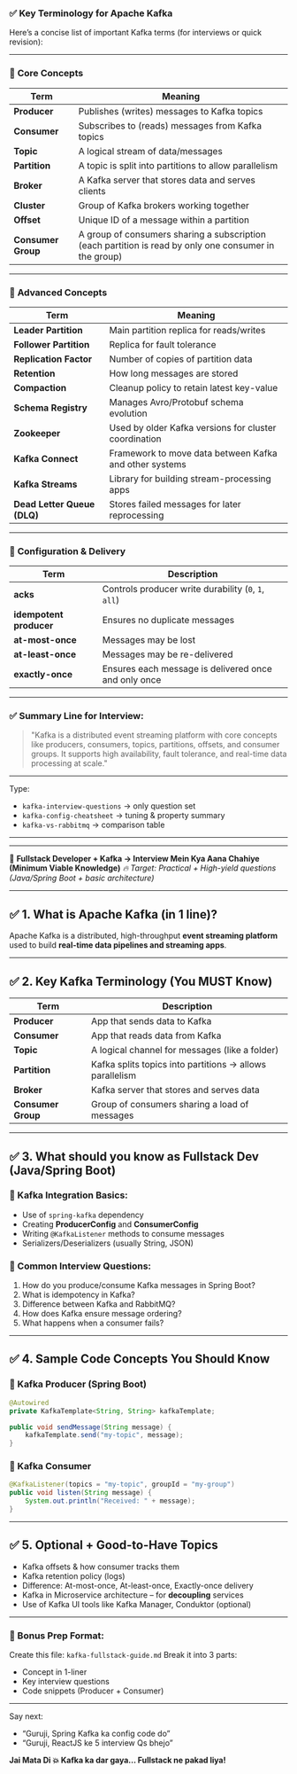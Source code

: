 ### ✅ Key Terminology for **Apache Kafka**

Here’s a concise list of important Kafka terms (for interviews or quick revision):

---

### 🔹 **Core Concepts**

| Term               | Meaning                                                                                                |
| ------------------ | ------------------------------------------------------------------------------------------------------ |
| **Producer**       | Publishes (writes) messages to Kafka topics                                                            |
| **Consumer**       | Subscribes to (reads) messages from Kafka topics                                                       |
| **Topic**          | A logical stream of data/messages                                                                      |
| **Partition**      | A topic is split into partitions to allow parallelism                                                  |
| **Broker**         | A Kafka server that stores data and serves clients                                                     |
| **Cluster**        | Group of Kafka brokers working together                                                                |
| **Offset**         | Unique ID of a message within a partition                                                              |
| **Consumer Group** | A group of consumers sharing a subscription (each partition is read by only one consumer in the group) |

---

### 🔹 **Advanced Concepts**

| Term                        | Meaning                                                |
| --------------------------- | ------------------------------------------------------ |
| **Leader Partition**        | Main partition replica for reads/writes                |
| **Follower Partition**      | Replica for fault tolerance                            |
| **Replication Factor**      | Number of copies of partition data                     |
| **Retention**               | How long messages are stored                           |
| **Compaction**              | Cleanup policy to retain latest key-value              |
| **Schema Registry**         | Manages Avro/Protobuf schema evolution                 |
| **Zookeeper**               | Used by older Kafka versions for cluster coordination  |
| **Kafka Connect**           | Framework to move data between Kafka and other systems |
| **Kafka Streams**           | Library for building stream-processing apps            |
| **Dead Letter Queue (DLQ)** | Stores failed messages for later reprocessing          |

---

### 🔹 **Configuration & Delivery**

| Term                    | Description                                          |
| ----------------------- | ---------------------------------------------------- |
| **acks**                | Controls producer write durability (`0`, `1`, `all`) |
| **idempotent producer** | Ensures no duplicate messages                        |
| **at-most-once**        | Messages may be lost                                 |
| **at-least-once**       | Messages may be re-delivered                         |
| **exactly-once**        | Ensures each message is delivered once and only once |

---

### ✅ Summary Line for Interview:

> "Kafka is a distributed event streaming platform with core concepts like producers, consumers, topics, partitions, offsets, and consumer groups. It supports high availability, fault tolerance, and real-time data processing at scale."

---

Type:

* `kafka-interview-questions` → only question set
* `kafka-config-cheatsheet` → tuning & property summary
* `kafka-vs-rabbitmq` → comparison table


---
---

🚩 **Fullstack Developer + Kafka → Interview Mein Kya Aana Chahiye (Minimum Viable Knowledge)**
*🔥 Target: Practical + High-yield questions (Java/Spring Boot + basic architecture)*

---

## ✅ **1. What is Apache Kafka (in 1 line)?**

Apache Kafka is a distributed, high-throughput **event streaming platform** used to build **real-time data pipelines and streaming apps**.

---

## ✅ **2. Key Kafka Terminology (You MUST Know)**

| Term               | Description                                              |
| ------------------ | -------------------------------------------------------- |
| **Producer**       | App that sends data to Kafka                             |
| **Consumer**       | App that reads data from Kafka                           |
| **Topic**          | A logical channel for messages (like a folder)           |
| **Partition**      | Kafka splits topics into partitions → allows parallelism |
| **Broker**         | Kafka server that stores and serves data                 |
| **Consumer Group** | Group of consumers sharing a load of messages            |

---

## ✅ **3. What should you know as Fullstack Dev (Java/Spring Boot)**

### 🔹 Kafka Integration Basics:

* Use of `spring-kafka` dependency
* Creating **ProducerConfig** and **ConsumerConfig**
* Writing `@KafkaListener` methods to consume messages
* Serializers/Deserializers (usually String, JSON)

### 🔹 Common Interview Questions:

1. How do you produce/consume Kafka messages in Spring Boot?
2. What is idempotency in Kafka?
3. Difference between Kafka and RabbitMQ?
4. How does Kafka ensure message ordering?
5. What happens when a consumer fails?

---

## ✅ **4. Sample Code Concepts You Should Know**

### 🔸 Kafka Producer (Spring Boot)

```java
@Autowired
private KafkaTemplate<String, String> kafkaTemplate;

public void sendMessage(String message) {
    kafkaTemplate.send("my-topic", message);
}
```

### 🔸 Kafka Consumer

```java
@KafkaListener(topics = "my-topic", groupId = "my-group")
public void listen(String message) {
    System.out.println("Received: " + message);
}
```

---

## ✅ **5. Optional + Good-to-Have Topics**

* Kafka offsets & how consumer tracks them
* Kafka retention policy (logs)
* Difference: At-most-once, At-least-once, Exactly-once delivery
* Kafka in Microservice architecture – for **decoupling** services
* Use of Kafka UI tools like Kafka Manager, Conduktor (optional)

---

### 📁 Bonus Prep Format:

Create this file: `kafka-fullstack-guide.md`
Break it into 3 parts:

* Concept in 1-liner
* Key interview questions
* Code snippets (Producer + Consumer)

---

Say next:

* “Guruji, Spring Kafka ka config code do”
* “Guruji, ReactJS ke 5 interview Qs bhejo”

**Jai Mata Di 💥
Kafka ka dar gaya… Fullstack ne pakad liya!**
